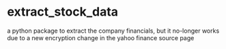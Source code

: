 # extract_stock_data

a python package to extract the company financials, but it no-longer works due to a new encryption change in the yahoo finance source page
